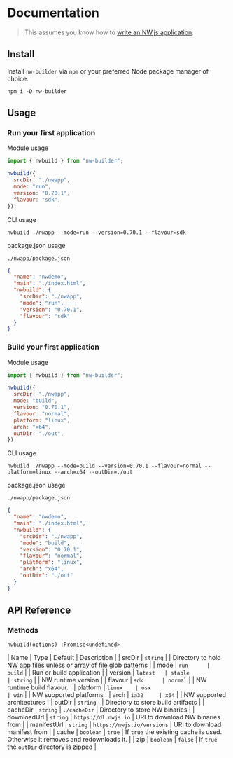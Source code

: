 # Documentation

> This assumes you know how to [write an NW.js application](https://nwjs.readthedocs.io/en/latest/For%20Users/Getting%20Started/).

## Install

Install `nw-builder` via `npm` or your preferred Node package manager of choice.

```shell
npm i -D nw-builder
```

## Usage

### Run your first application

Module usage

```javascript
import { nwbuild } from "nw-builder";

nwbuild({
  srcDir: "./nwapp",
  mode: "run",
  version: "0.70.1",
  flavour: "sdk",
});
```

CLI usage

```shell
nwbuild ./nwapp --mode=run --version=0.70.1 --flavour=sdk
```

package.json usage

`./nwapp/package.json`

```json
{
  "name": "nwdemo",
  "main": "./index.html",
  "nwbuild": {
    "srcDir": "./nwapp",
    "mode": "run",
    "version": "0.70.1",
    "flavour": "sdk"
  }
}
```

### Build your first application

Module usage

```javascript
import { nwbuild } from "nw-builder";

nwbuild({
  srcDir: "./nwapp",
  mode: "build",
  version: "0.70.1",
  flavour: "normal",
  platform: "linux",
  arch: "x64",
  outDir: "./out",
});
```

CLI usage

```shell
nwbuild ./nwapp --mode=build --version=0.70.1 --flavour=normal --platform=linux --arch=x64 --outDir=./out
```

package.json usage

`./nwapp/package.json`

```json
{
  "name": "nwdemo",
  "main": "./index.html",
  "nwbuild": {
    "srcDir": "./nwapp",
    "mode": "build",
    "version": "0.70.1",
    "flavour": "normal",
    "platform": "linux",
    "arch": "x64",
    "outDir": "./out"
  }
}
```

## API Reference

### Methods

`nwbuild(options) :Promise<undefined>`

| Name | Type | Default | Description |
| srcDir | `string` | | Directory to hold NW app files unless or array of file glob patterns |
| mode | `run      | build` | | Run or build application |
| version | `latest   | stable                     | string` | | NW runtime version |
| flavour | `sdk      | normal` | | NW runtime build flavour. |
| platform | `linux    | osx                        | win` | | NW supported platforms |
| arch | `ia32     | x64` | | NW supported architectures |
| outDir | `string` | | Directory to store build artifacts |
| cacheDir | `string` | `./cacheDir` | Directory to store NW binaries |
| downloadUrl | `string` | `https://dl.nwjs.io` | URI to download NW binaries from |
| manifestUrl | `string` | `https://nwjs.io/versions` | URI to download manifest from |
| cache | `boolean` | `true` | If `true` the existing cache is used. Otherwise it removes and redownloads it. |
| zip | `boolean` | `false` | If `true` the `outDir` directory is zipped |
